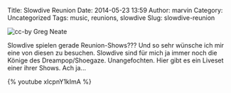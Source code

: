 Title: Slowdive Reunion
Date: 2014-05-23 13:59
Author: marvin
Category: Uncategorized
Tags: music, reunions, slowdive
Slug: slowdive-reunion

![cc-by [Greg Neate](https://secure.flickr.com/photos/neate_photos/12528849325)]({filename}/images/slowdive.jpg)

Slowdive spielen gerade Reunion-Shows??? Und so sehr wünsche ich mir
eine von diesen zu besuchen. Slowdive sind für mich ja immer noch die
Könige des Dreampop/Shoegaze. Unangefochten. Hier gibt es ein Liveset
einer ihrer Shows. Ach ja...

{% youtube xIcpnY1kImA %}

